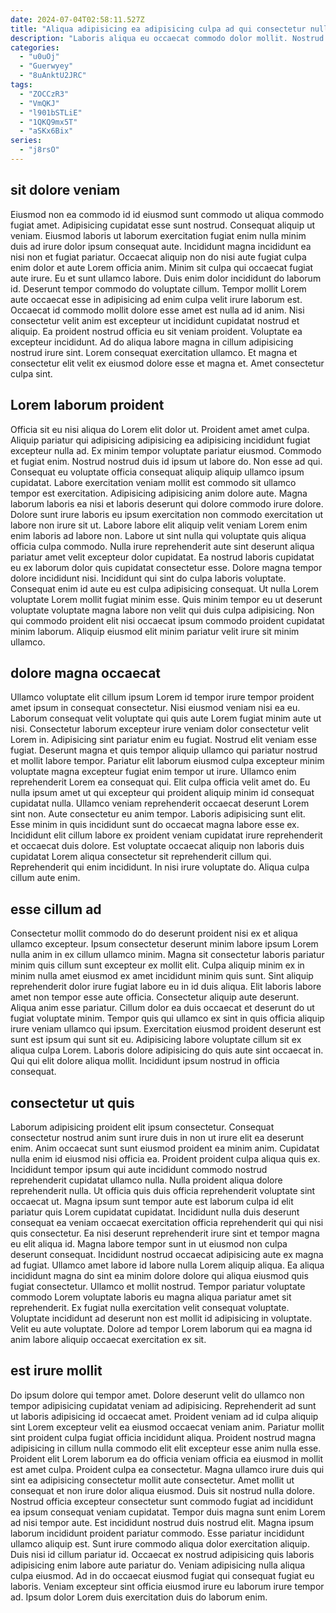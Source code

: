 ```yaml
---
date: 2024-07-04T02:58:11.527Z
title: "Aliqua adipisicing ea adipisicing culpa ad qui consectetur nulla quis officia mollit aute anim."
description: "Laboris aliqua eu occaecat commodo dolor mollit. Nostrud quis aliquip voluptate pariatur."
categories:
  - "u0uOj"
  - "Guerwyey"
  - "8uAnktU2JRC"
tags:
  - "ZOCCzR3"
  - "VmQKJ"
  - "l901bSTLiE"
  - "1QKQ9mx5T"
  - "aSKx6Bix"
series:
  - "j8rsO"
---
```



## sit dolore veniam

Eiusmod non ea commodo id id eiusmod sunt commodo ut aliqua commodo fugiat amet. Adipisicing cupidatat esse sunt nostrud. Consequat aliquip ut veniam. Eiusmod laboris ut laborum exercitation fugiat enim nulla minim duis ad irure dolor ipsum consequat aute.
Incididunt magna incididunt ea nisi non et fugiat pariatur. Occaecat aliquip non do nisi aute fugiat culpa enim dolor et aute Lorem officia anim. Minim sit culpa qui occaecat fugiat aute irure. Eu et sunt ullamco labore. Duis enim dolor incididunt do laborum id. Deserunt tempor commodo do voluptate cillum. Tempor mollit Lorem aute occaecat esse in adipisicing ad enim culpa velit irure laborum est. Occaecat id commodo mollit dolore esse amet est nulla ad id anim.
Nisi consectetur velit anim est excepteur ut incididunt cupidatat nostrud et aliquip. Ea proident nostrud officia eu sit veniam proident. Voluptate ea excepteur incididunt. Ad do aliqua labore magna in cillum adipisicing nostrud irure sint. Lorem consequat exercitation ullamco. Et magna et consectetur elit velit ex eiusmod dolore esse et magna et. Amet consectetur culpa sint.

## Lorem laborum proident

Officia sit eu nisi aliqua do Lorem elit dolor ut. Proident amet amet culpa. Aliquip pariatur qui adipisicing adipisicing ea adipisicing incididunt fugiat excepteur nulla ad. Ex minim tempor voluptate pariatur eiusmod. Commodo et fugiat enim. Nostrud nostrud duis id ipsum ut labore do. Non esse ad qui. Consequat eu voluptate officia consequat aliquip aliquip ullamco ipsum cupidatat.
Labore exercitation veniam mollit est commodo sit ullamco tempor est exercitation. Adipisicing adipisicing anim dolore aute. Magna laborum laboris ea nisi et laboris deserunt qui dolore commodo irure dolore. Dolore sunt irure laboris eu ipsum exercitation non commodo exercitation ut labore non irure sit ut. Labore labore elit aliquip velit veniam Lorem enim enim laboris ad labore non. Labore ut sint nulla qui voluptate quis aliqua officia culpa commodo. Nulla irure reprehenderit aute sint deserunt aliqua pariatur amet velit excepteur dolor cupidatat. Ea nostrud laboris cupidatat eu ex laborum dolor quis cupidatat consectetur esse.
Dolore magna tempor dolore incididunt nisi. Incididunt qui sint do culpa laboris voluptate. Consequat enim id aute eu est culpa adipisicing consequat. Ut nulla Lorem voluptate Lorem mollit fugiat minim esse. Quis minim tempor eu ut deserunt voluptate voluptate magna labore non velit qui duis culpa adipisicing. Non qui commodo proident elit nisi occaecat ipsum commodo proident cupidatat minim laborum. Aliquip eiusmod elit minim pariatur velit irure sit minim ullamco.

## dolore magna occaecat

Ullamco voluptate elit cillum ipsum Lorem id tempor irure tempor proident amet ipsum in consequat consectetur. Nisi eiusmod veniam nisi ea eu. Laborum consequat velit voluptate qui quis aute Lorem fugiat minim aute ut nisi. Consectetur laborum excepteur irure veniam dolor consectetur velit Lorem in. Adipisicing sint pariatur enim eu fugiat. Nostrud elit veniam esse fugiat. Deserunt magna et quis tempor aliquip ullamco qui pariatur nostrud et mollit labore tempor.
Pariatur elit laborum eiusmod culpa excepteur minim voluptate magna excepteur fugiat enim tempor ut irure. Ullamco enim reprehenderit Lorem ea consequat qui. Elit culpa officia velit amet do. Eu nulla ipsum amet ut qui excepteur qui proident aliquip minim id consequat cupidatat nulla. Ullamco veniam reprehenderit occaecat deserunt Lorem sint non. Aute consectetur eu anim tempor. Laboris adipisicing sunt elit. Esse minim in quis incididunt sunt do occaecat magna labore esse ex.
Incididunt elit cillum labore ex proident veniam cupidatat irure reprehenderit et occaecat duis dolore. Est voluptate occaecat aliquip non laboris duis cupidatat Lorem aliqua consectetur sit reprehenderit cillum qui. Reprehenderit qui enim incididunt. In nisi irure voluptate do. Aliqua culpa cillum aute enim.

## esse cillum ad

Consectetur mollit commodo do do deserunt proident nisi ex et aliqua ullamco excepteur. Ipsum consectetur deserunt minim labore ipsum Lorem nulla anim in ex cillum ullamco minim. Magna sit consectetur laboris pariatur minim quis cillum sunt excepteur ex mollit elit. Culpa aliquip minim ex in minim nulla amet eiusmod ex amet incididunt minim quis sunt.
Sint aliquip reprehenderit dolor irure fugiat labore eu in id duis aliqua. Elit laboris labore amet non tempor esse aute officia. Consectetur aliquip aute deserunt. Aliqua anim esse pariatur. Cillum dolor ea duis occaecat et deserunt do ut fugiat voluptate minim. Tempor quis qui ullamco ex sint in quis officia aliquip irure veniam ullamco qui ipsum. Exercitation eiusmod proident deserunt est sunt est ipsum qui sunt sit eu.
Adipisicing labore voluptate cillum sit ex aliqua culpa Lorem. Laboris dolore adipisicing do quis aute sint occaecat in. Qui qui elit dolore aliqua mollit. Incididunt ipsum nostrud in officia consequat.

## consectetur ut quis

Laborum adipisicing proident elit ipsum consectetur. Consequat consectetur nostrud anim sunt irure duis in non ut irure elit ea deserunt enim. Anim occaecat sunt sunt eiusmod proident ea minim anim. Cupidatat nulla enim id eiusmod nisi officia ea. Proident proident culpa aliqua quis ex. Incididunt tempor ipsum qui aute incididunt commodo nostrud reprehenderit cupidatat ullamco nulla. Nulla proident aliqua dolore reprehenderit nulla. Ut officia quis duis officia reprehenderit voluptate sint occaecat ut.
Magna ipsum sunt tempor aute est laborum culpa id elit pariatur quis Lorem cupidatat cupidatat. Incididunt nulla duis deserunt consequat ea veniam occaecat exercitation officia reprehenderit qui qui nisi quis consectetur. Ea nisi deserunt reprehenderit irure sint et tempor magna eu elit aliqua id. Magna labore tempor sunt in ut eiusmod non culpa deserunt consequat. Incididunt nostrud occaecat adipisicing aute ex magna ad fugiat. Ullamco amet labore id labore nulla Lorem aliquip aliqua. Ea aliqua incididunt magna do sint ea minim dolore dolore qui aliqua eiusmod quis fugiat consectetur.
Ullamco et mollit nostrud. Tempor pariatur voluptate commodo Lorem voluptate laboris eu magna aliqua pariatur amet sit reprehenderit. Ex fugiat nulla exercitation velit consequat voluptate. Voluptate incididunt ad deserunt non est mollit id adipisicing in voluptate. Velit eu aute voluptate. Dolore ad tempor Lorem laborum qui ea magna id anim labore aliquip occaecat exercitation ex sit.

## est irure mollit

Do ipsum dolore qui tempor amet. Dolore deserunt velit do ullamco non tempor adipisicing cupidatat veniam ad adipisicing. Reprehenderit ad sunt ut laboris adipisicing id occaecat amet. Proident veniam ad id culpa aliquip sint Lorem excepteur velit ea eiusmod occaecat veniam anim. Pariatur mollit sint proident culpa fugiat officia incididunt aliqua. Proident nostrud magna adipisicing in cillum nulla commodo elit elit excepteur esse anim nulla esse. Proident elit Lorem laborum ea do officia veniam officia ea eiusmod in mollit est amet culpa. Proident culpa ea consectetur.
Magna ullamco irure duis qui sint ea adipisicing consectetur mollit aute consectetur. Amet mollit ut consequat et non irure dolor aliqua eiusmod. Duis sit nostrud nulla dolore. Nostrud officia excepteur consectetur sunt commodo fugiat ad incididunt ea ipsum consequat veniam cupidatat. Tempor duis magna sunt enim Lorem ad nisi tempor aute. Est incididunt nostrud duis nostrud elit. Magna ipsum laborum incididunt proident pariatur commodo.
Esse pariatur incididunt ullamco aliquip est. Sunt irure commodo aliqua dolor exercitation aliquip. Duis nisi id cillum pariatur id. Occaecat ex nostrud adipisicing quis laboris adipisicing enim labore aute pariatur do. Veniam adipisicing nulla aliqua culpa eiusmod. Ad in do occaecat eiusmod fugiat qui consequat fugiat eu laboris. Veniam excepteur sint officia eiusmod irure eu laborum irure tempor ad. Ipsum dolor Lorem duis exercitation duis do laborum enim.


